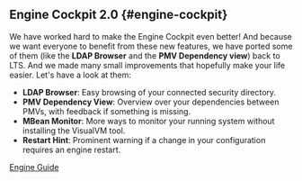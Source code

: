 ## Engine Cockpit 2.0 {#engine-cockpit}

We have worked hard to make the Engine Cockpit even better! And because we want
everyone to benefit from these new features, we have ported some of them (like the
**LDAP Browser** and the **PMV Dependency view**) back to LTS. And we made many small
improvements that hopefully make your life easier. Let's have a look at them:

- __LDAP Browser__: Easy browsing of your connected security directory.
- __PMV Dependency View__: Overview over your dependencies between PMVs, with feedback if something is missing.
- __MBean Monitor__: More ways to monitor your running system without installing the VisualVM tool.
- __Restart Hint__: Prominent warning if a change in your configuration requires an engine restart.

<div class="short-links">
	<a href="${docBaseUrl}/engine-guide/tool-reference/engine-cockpit/index.html"
		target="_blank" rel="noopener noreferrer">
		<i class="si si-book"></i> Engine Guide
	</a>
</div>
